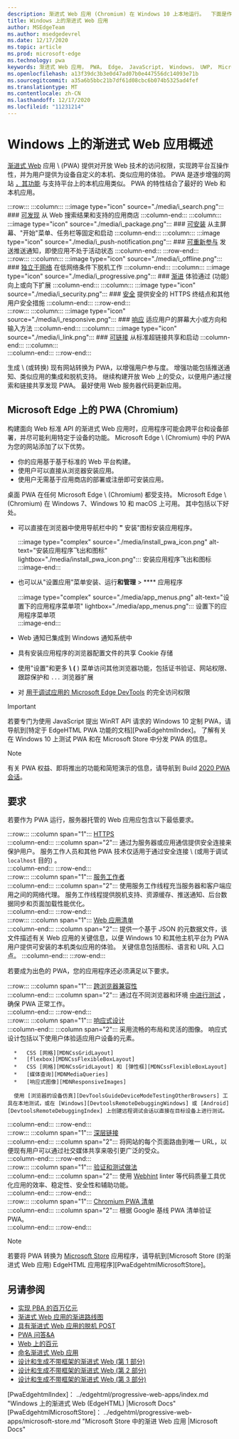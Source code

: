 ```yaml
---
description: 渐进式 Web 应用 (Chromium) 在 Windows 10 上本地运行。  下面是作为 Web 开发人员需要知道的一切信息。
title: Windows 上的渐进式 Web 应用
author: MSEdgeTeam
ms.author: msedgedevrel
ms.date: 12/17/2020
ms.topic: article
ms.prod: microsoft-edge
ms.technology: pwa
keywords: 渐进式 Web 应用， PWA， Edge， JavaScript， Windows， UWP， Microsoft Store
ms.openlocfilehash: a13f39dc3b3e0d47ad07b0e447556dc14093e71b
ms.sourcegitcommit: a35a6b5bbc21b7df61d08cbc6b074b5325ad4fef
ms.translationtype: MT
ms.contentlocale: zh-CN
ms.lasthandoff: 12/17/2020
ms.locfileid: "11231214"
---
```

# Windows 上的渐进式 Web 应用概述  

[渐进式 Web][MDNApps] 应用 \ (PWA\) 提供对开放 Web 技术的访问权限，实现跨平台互操作性，并为用户提供为设备自定义的本机、类似应用的体验。  PWA 是逐步增强的网站 [，其功能][AListApartUnderstandingProgressiveEnhancement] 与支持平台上的本机应用类似。  PWA 的特性结合了最好的 Web 和本机应用。  

:::row:::
    :::column:::
        :::image type="icon" source="./media/i_search.png":::
        ### [可发现][MDNPwaAdvantagesDiscoverable]
        从 Web 搜索结果和支持的应用商店
    :::column-end:::
    :::column:::
        :::image type="icon" source="./media/i_package.png":::
        ### [可安装][MDNPwaAdvantagesInstallable]
        从主屏幕、"开始"菜单、任务栏等固定和启动
    :::column-end:::
    :::column:::
        :::image type="icon" source="./media/i_push-notification.png":::
        ### [可重新参与][MDNPwaAdvantagesReEngageable]
        发送推送通知，即使应用不处于活动状态
    :::column-end:::
:::row-end:::  
:::row:::
    :::column:::
        :::image type="icon" source="./media/i_offline.png":::
        ### [独立于网络][MDNPwaAdvantagesNetworkIndependent]
        在低网络条件下脱机工作
    :::column-end:::
    :::column:::
        :::image type="icon" source="./media/i_progressive.png":::
        ### [渐进][MDNPwaAdvantagesProgressive]
        体验通过 (功能) 向上或向下扩展
    :::column-end:::
    :::column:::
        :::image type="icon" source="./media/i_security.png":::
        ### [安全][MDNPwaAdvantagesSafe]
        提供安全的 HTTPS 终结点和其他用户安全措施
    :::column-end:::
:::row-end:::  
:::row:::
    :::column:::
        :::image type="icon" source="./media/i_responsive.png":::
        ### [响应][MDNPwaAdvantagesResponsive]
        适应用户的屏幕大小或方向和输入方法
    :::column-end:::
    :::column:::
        :::image type="icon" source="./media/i_link.png":::
        ### [可链接][MDNPwaAdvantagesLinkable]
        从标准超链接共享和启动
    :::column-end:::
    :::column:::
        &nbsp;  
    :::column-end:::
:::row-end:::  


生成 \ (或转换\) 现有网站转换为 PWA，以增强用户参与度。  增强功能包括推送通知、类似应用的集成和脱机支持。  继续构建开放 Web 上的受众，以便用户通过搜索和链接共享发现 PWA。  最好使用 Web 服务器代码更新应用。  

## Microsoft Edge 上的 PWA (Chromium)   

构建面向 Web 标准 API 的渐进式 Web 应用时，应用程序可能会跨平台和设备部署，并尽可能利用特定于设备的功能。  Microsoft Edge \ (Chromium\) 中的 PWA 为您的网站添加了以下优势。  

*   你的应用基于基于标准的 Web 平台构建。  
*   使用户可以直接从浏览器安装应用。  
*   使用户无需基于应用商店的部署或注册即可安装应用。  
    
桌面 PWA 在任何 Microsoft Edge \ (Chromium\) 都受支持。 Microsoft Edge \ (Chromium\) 在 Windows 7、Windows 10 和 macOS 上可用。  其中包括以下好处。  

*   可以直接在浏览器中使用导航栏中的 **"** 安装"图标安装应用程序。  
    
    :::image type="complex" source="./media/install_pwa_icon.png" alt-text="安装应用程序飞出和图标" lightbox="./media/install_pwa_icon.png":::
       安装应用程序飞出和图标  
    :::image-end:::  
    
*   也可以从"设置应用"菜单安装、运行**和管理**  >  **** 应用程序  
    
    :::image type="complex" source="./media/app_menus.png" alt-text="设置下的应用程序菜单项" lightbox="./media/app_menus.png":::
       设置下的应用程序菜单项  
    :::image-end:::  
    
*   Web 通知已集成到 Windows 通知系统中  
*   具有安装应用程序的浏览器配置文件的共享 Cookie 存储  
*   使用"设置"和更多 **\ (** \) 菜单访问其他浏览器功能，包括证书验证、网站权限、跟踪保护和 `...` 浏览器扩展  
*   对 [用于调试应用的 Microsoft Edge DevTools][DevtoolsProgressiveWebApps] 的完全访问权限  
    
> [!IMPORTANT]
> 若要专门为使用 JavaScript 提出 WinRT API 请求的 Windows 10 定制 PWA，请导航到[特定于 EdgeHTML PWA 功能的文档][PwaEdgehtmlIndex]。  了解有关在 Windows 10 上测试 PWA 和在 Microsoft Store 中分发 PWA 的信息。  

> [!NOTE]
> 有关 PWA 权益、即将推出的功能和简短演示的信息，请导航到 Build [2020 PWA 会话][BuildVideo]。 

## 要求  

若要作为 PWA 运行，服务器托管的 Web 应用应包含以下最低要求。  

:::row:::
   :::column span="1":::
      [HTTPS][WikiHttps]  
   :::column-end:::
   :::column span="2":::
      通过为服务器或应用通信提供安全连接来保护用户。  服务工作人员和其他 PWA 技术仅适用于通过安全连接 \ (或用于调试 `localhost` 目的\) 。  
   :::column-end:::
:::row-end:::  
:::row:::
   :::column span="1":::
      [服务工作者][MDNServiceWorkerApi]  
   :::column-end:::
   :::column span="2":::
      使用服务工作线程充当服务器和客户端应用之间的网络代理。  服务工作线程提供脱机支持、资源缓存、推送通知、后台数据同步和页面加载性能优化。    
   :::column-end:::
:::row-end:::  
:::row:::
   :::column span="1":::
      [Web 应用清单][MDNWebAppManifest]  
   :::column-end:::
   :::column span="2":::
      提供一个基于 JSON 的元数据文件，该文件描述有关 Web 应用的关键信息，以便 Windows 10 和其他主机平台为 PWA 用户提供可安装的本机类似应用的体验。  关键信息包括图标、语言和 URL 入口点。 
   :::column-end:::
:::row-end:::  

若要成为出色的 PWA，您的应用程序还必须满足以下要求。  

:::row:::
   :::column span="1":::
      [跨浏览器兼容性][MDNCrossBrowserTesting]  
   :::column-end:::
   :::column span="2":::
      通过在不同浏览器和环境 [中进行测试][MicrosoftDeveloperEdgeToolsRemote] ，确保 PWA 正常工作。  
   :::column-end:::
:::row-end:::  
:::row:::
   :::column span="1":::
      [响应式设计][WikiResponsiveWebDesign]  
   :::column-end:::
   :::column span="2":::
      采用流畅的布局和灵活的图像。  响应式设计包括以下使用户体验适应用户设备的元素。  
      
      *   CSS [网格][MDNCssGridLayout]  
      *   [flexbox][MDNCssFlexibleBoxLayout]  
      *   CSS [网格][MDNCssGridLayout] 和 [弹性框][MDNCssFlexibleBoxLayout]  
      *   [媒体查询][MDNMediaQueries]  
      *   [响应式图像][MDNResponsiveImages]  
      
      使用 [浏览器的设备仿真][DevToolsGuideDeviceModeTestingOtherBrowsers] 工具在本地测试，或在 [Windows][DevtoolsRemoteDebuggingWindows] 或 [Android][DevtoolsRemoteDebuggingIndex] 上创建远程调试会话以直接在目标设备上进行测试。
   :::column-end:::
:::row-end:::  
:::row:::
   :::column span="1":::
      [深层链接][WikiDeepLinking]  
   :::column-end:::
   :::column span="2":::
      将网站的每个页面路由到唯一 URL，以便现有用户可以通过社交媒体共享来吸引更广泛的受众。  
   :::column-end:::
:::row-end:::  
:::row:::
   :::column span="1":::
      [验证和测试做法][Webhint]  
   :::column-end:::
   :::column span="2":::
      使用 [Webhint][Webhint] linter 等代码质量工具优化应用的效率、稳定性、安全性和辅助功能。  
   :::column-end:::
:::row-end:::  
:::row:::
   :::column span="1":::
      [Chromium PWA 清单][WebDevGoodPwaChecklist]  
   :::column-end:::
   :::column span="2":::
      根据 Google 基线 PWA 清单验证 PWA。  
   :::column-end:::
:::row-end:::  

> [!NOTE]
> 若要将 PWA 转换为 [Microsoft Store][MicrosoftDeveloperStore] 应用程序，请导航到[Microsoft Store (的渐进式 Web 应用) EdgeHTML 应用程序][PwaEdgehtmlMicrosoftStore]。  
  
## 另请参阅  

*   [实现 PBA 的百万亿元][Davrous20191018MythBustingPwasNewEdgeEdition]  
*   [渐进式 Web 应用的渐进路线图][CloudfourThinksProgressiveRoadmapYourWebApp]  
*   [具有渐进式 Web 应用的脱机 POST][MediumWebEdgeOfflinePostsProgressiveWebApps]  
*   [PWA 问答&A][AaronGustafsonNotebookPwaQa]  
*   [Web 上的百元][JoretegBlogBettingWeb]  
*   [命名渐进式 Web 应用][Fberriman20170626NamingProgressiveWebApps]  
*   [设计和生成不带框架的渐进式 Web (第 1 部分) ][Smashingmagazine201907ProgressiveWebApplicationFrameworkPart1]  
*   [设计和生成不带框架的渐进式 Web (第 2 部分) ][Smashingmagazine201907ProgressiveWebApplicationFrameworkPart2]  
*   [设计和生成不带框架的渐进式 Web (第 3 部分) ][Smashingmagazine201907ProgressiveWebApplicationFrameworkPart3]  
    
<!-- links -->  

[DevtoolsRemoteDebuggingIndex]: ../devtools-guide-chromium/remote-debugging/index.md "远程调试 Android 设备入门 |Microsoft Docs"  
[DevtoolsRemoteDebuggingWindows]: ../devtools-guide-chromium/remote-debugging/windows.md "远程调试 Windows 10 设备入门 |Microsoft Docs"  
[DevToolsGuideDeviceModeTestingOtherBrowsers]: ../devtools-guide-chromium/device-mode/testing-other-browsers.md "模拟和测试其他浏览器 |Microsoft Docs"  
[DevtoolsProgressiveWebApps]: ../devtools-guide-chromium/progressive-web-apps/index.md "调试渐进式 Web 应用 |Microsoft Docs"  
<!--[DevGuideWhatsNewEdgeHtml17]: ../dev-guide/whats-new/edgehtml-17.md "What's new in EdgeHTML 17 | Microsoft Docs"  -->  
<!--[DevGuideWhatsNewEdgeHtml14]: ../dev-guide/whats-new/edgehtml-14.md "What's New in EdgeHTML 14 | Microsoft Docs"  -->  
[PwaEdgehtmlIndex]： ../edgehtml/progressive-web-apps/index.md "Windows 上的渐进式 Web (EdgeHTML) |Microsoft Docs"  
[PwaEdgehtmlMicrosoftStore]： ../edgehtml/progressive-web-apps/microsoft-store.md "Microsoft Store 中的渐进 Web 应用 |Microsoft Docs"
<!--PwaEdgehtmlMicrosoftStoreCriteriaAutomaticSubmission]: ../progressive-web-apps/microsoft-store.md#criteria-for-automatic-submission "Criteria for automatic submission - Progressive Web Apps in the Microsoft Store"  -->  

[WindowsUWPControlsPatternTilesNotificationsWns]: /windows/uwp/controls-and-patterns/tiles-and-notifications-windows-push-notification-services--wns--overview.md "Windows 推送通知服务 (WNS) 概述 |Microsoft Docs"  
[WindowsUWPDesignDevicesDesigningTv]: /windows/uwp/design/devices/designing-for-tv.md "针对 Xbox 和电视进行设计 |Microsoft Docs"  
[WindowsUWPDesignDevicesIndex]: /windows/uwp/design/devices/index.md "UWP 设备的 UI 注意事项 |Microsoft Docs"  
[WindowsUWPGetStartedGuide]: /windows/uwp/get-started/universal-application-platform-guide.md "什么是通用 Windows 平台 (UWP) 应用？ |Microsoft Docs"  
[WindowsUWPLaunchResumeBackgroundTasks]: /windows/uwp/launch-resume/support-your-app-with-background-tasks.md "使用后台任务支持你的应用 |Microsoft Docs"  
[WindowsUWPPublishIndex]: /windows/uwp/publish/index.md "发布 Windows 应用和游戏 |Microsoft Docs"  
[WindowsUWPPublishDeveloperAccount]: /windows/uwp/publish/opening-a-developer-account.md "打开开发人员帐户 |Microsoft Docs"  

[WindowsBlogsWelcomingPWAsEdgeWindows]: https://blogs.windows.com/msedgedev/2018/02/06/welcoming-progressive-web-apps-edge-windows-10/#56z7mJwKsykfbR4I.97 "将渐进式 Web 应用用于 Microsoft Edge 和 Windows 10 - Windows 博客"  
[MicrosoftDeveloperEdgePlatformStatusBackgroundSync]: https://developer.microsoft.com/microsoft-edge/platform/status/backgroundsyncapi "后台同步 API - Microsoft Edge 平台状态"  
[MicrosoftDeveloperEdgePlatformStatusWebApplicationManifest]: https://developer.microsoft.com/microsoft-edge/platform/status/webapplicationmanifest "Web 应用程序清单 - Microsoft Edge 平台状态"  
[MicrosoftDeveloperEdgeToolsRemote]: https://developer.microsoft.com/microsoft-edge/tools/remote "即时测试"  
[MicrosoftDeveloperWindowsMixedReality]: https://developer.microsoft.com/windows/mixed-reality "适用于开发人员的混合现实"  
[MicrosoftDeveloperWindowsSurfaceHub]: https://developer.microsoft.com/windows/surfacehub "Microsoft Surface Hub"  
[MicrosoftDeveloperStore]: https://developer.microsoft.com/store "Microsoft Developer Store"  
[MicrosoftEdge]: https://www.microsoft.com/edge "下载新的 Microsoft Edge 浏览器"  
[MicrosoftSupportWindowsFocusAssist]: https://support.microsoft.com/help/4026996/windows-10-turn-focus-assist-on-or-off "在 Windows 10 中打开或关闭焦点辅助"  
[MicrosoftSupportWindowsNotificationSettings]: https://support.microsoft.com/help/4028678/windows-10-change-notification-settings "更改 Windows 10 中的通知设置"  

[AaronGustafsonNotebookPwaQa]: https://www.aaron-gustafson.com/notebook/pwa-qa "PWA 问答&A"  

[AListApartUnderstandingProgressiveEnhancement]: https://alistapart.com/article/understandingprogressiveenhancement "了解渐进式增强 - 列表分开"  

[MDNApps]: https://developer.mozilla.org/Apps/Progressive "apps |MDN"  
[MDNCache]: https://developer.mozilla.org/docs/Web/API/Cache "缓存 |MDN"  
[MDNCrossBrowserTesting]: https://developer.mozilla.org/docs/Learn/Tools_and_testing/Cross_browser_testing "跨浏览器测试 |MDN"  
[MDNCssFlexibleBoxLayout]: https://developer.mozilla.org/docs/Web/CSS/CSS_Flexible_Box_Layout "CSS 弹性框布局 |MDN"  
[MDNCssGridLayout]: https://developer.mozilla.org/docs/Web/CSS/CSS_Grid_Layout "CSS 网格布局 |MDN"  
[MDNFetchApi]: https://developer.mozilla.org/docs/Web/API/Fetch_API "Fetch API |MDN"  
[MDNMediaQueries]: https://developer.mozilla.org/docs/Web/CSS/Media_Queries "媒体查询 |MDN"  
[MDNNotificationsApi]: https://developer.mozilla.org/docs/Web/API/Notifications_API "通知 API |MDN"  
[MDNPushApi]: https://developer.mozilla.org/docs/Web/API/Push_API "推送 API |MDN"  
[MDNPwaAdvantagesDiscoverable]: https://developer.mozilla.org/docs/Web/Apps/Progressive/Advantages#Discoverable "可发现 - 渐进式 Web 应用优势"  
[MDNPwaAdvantagesInstallable]: https://developer.mozilla.org/docs/Web/Apps/Progressive/Advantages#Installable "可安装 - 渐进式 Web 应用优势"  
[MDNPwaAdvantagesLinkable]: https://developer.mozilla.org/Apps/Progressive/Advantages#Linkable "可链接 - 渐进式 Web 应用优势"  
[MDNPwaAdvantagesNetworkIndependent]: https://developer.mozilla.org/docs/Web/Apps/Progressive/Advantages#Network_independent "独立于网络 - 渐进式 Web 应用优势"  
[MDNPwaAdvantagesProgressive]: https://developer.mozilla.org/docs/Web/Apps/Progressive/Advantages#Progressive "渐进 - 渐进式 Web 应用优势"  
[MDNPwaAdvantagesReEngageable]: https://developer.mozilla.org/docs/Web/Apps/Progressive/Advantages#Re-engageable "重新参与 - 渐进式 Web 应用优势"  
[MDNPwaAdvantagesResponsive]: https://developer.mozilla.org/Apps/Progressive/Advantages#Responsive "响应 - 渐进式 Web 应用优势"  
[MDNPwaAdvantagesSafe]: https://developer.mozilla.org/docs/Web/Apps/Progressive/Advantages#Safe "安全 - 渐进式 Web 应用优势"  
[MDNResponsiveImages]: https://developer.mozilla.org/docs/Learn/HTML/Multimedia_and_embedding/Responsive_images "响应式图像 |MDN"  
[MDNServiceWorkerApi]: https://developer.mozilla.org/docs/Web/API/Service_Worker_API "服务工作者 API |MDN"  
[MDNSyncManager]: https://developer.mozilla.org/docs/Web/API/SyncManager "SyncManager |MDN"  
[MDNWebAppManifest]: https://developer.mozilla.org/docs/Web/Manifest "Web 应用清单 |MDN"  

[BuildVideo]: https://www.youtube.com/watch?v=y4p_QHZtMKM "PWA 视频"  

[CloudfourThinksProgressiveRoadmapYourWebApp]: https://cloudfour.com/thinks/a-progressive-roadmap-for-your-progressive-web-app "渐进式 Web 应用的渐进路线图"  

[Davrous20191018MythBustingPwasNewEdgeEdition]: https://www.davrous.com/2019/10/18/myth-busting-pwas-the-new-edge-edition "实现 PBA - 新边缘版本"  

[Fberriman20170626NamingProgressiveWebApps]: https://fberriman.com/2017/06/26/naming-progressive-web-apps "命名渐进式 Web 应用"  

[JoretegBlogBettingWeb]: https://joreteg.com/blog/betting-on-the-web "Web 上的百元"  

[MediumWebEdgeOfflinePostsProgressiveWebApps]: https://medium.com/web-on-the-edge/offline-posts-with-progressive-web-apps-fc2dc4ad895 "具有渐进式 Web 应用的脱机 POST"  

[PWABuilder]: https://www.pwabuilder.com "PWABuilder"  

[Smashingmagazine201907ProgressiveWebApplicationFrameworkPart1]: https://www.smashingmagazine.com/2019/07/progressive-web-application-pwa-framework-part-1 "设计和构建不带框架的渐进式 Web (第 1 部分) "  

[Smashingmagazine201907ProgressiveWebApplicationFrameworkPart2]: https://www.smashingmagazine.com/2019/07/progressive-web-application-pwa-framework-part-2 "设计和生成不带框架的渐进式 Web (第 2 部分) "  

[Smashingmagazine201907ProgressiveWebApplicationFrameworkPart3]: https://www.smashingmagazine.com/2019/07/progressive-web-application-pwa-framework-part-3 "设计和生成不带框架的渐进式 Web 应用程序 (第 3 部分) "  

[WebDevGoodPwaChecklist]: https://web.dev/pwa-checklist "什么是良好的渐进式 Web 应用？ |web.dev"  

[Webhint]: https://webhint.io "webhint"  

[WikiDeepLinking]: https://en.wikipedia.org/wiki/Deep_linking "深层链接 - Wikipedia"  
[WikiHttps]: https://en.wikipedia.org/wiki/HTTPS "HTTPS - Wikipedia"  
[WikiResponsiveWebDesign]: https://en.wikipedia.org/wiki/Responsive_web_design "响应式 Web 设计 - Wikipedia"  
